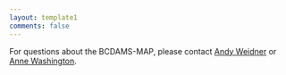 ```yaml
---
layout: template1
comments: false
---
```


<div class="jumbotron">
  <p>For questions about the BCDAMS-MAP, please contact <a href="https://apps.lib.uh.edu/staff/members/profile/ajweidner">Andy Weidner</a> or <a href="https://apps.lib.uh.edu/staff/members/profile/awashington">Anne Washington</a>.</p>
</div>

<!-- Use this form to contact the Bayou City DAMS implementation team.<br/>

<div class="panel panel-default shadow1">
      <div class="panel-heading">
        <h4 class="text-primary">Contact</h4>
      </div>
      <div class="panel-body">
            <form id="contactform" method="POST">
                  <div class="form-group">
                        <label for="name" class="control-label">Your name</label>
                        <input id="name" type="text" name="name" class="form-control">
                  </div>
                  <div class="form-group">
                        <label for="email" class="control-label">Your email</label>
                        <input id="email" type="email" name="_replyto" class="form-control">
                  </div>
                  <div class="form-group">
                        <label for="msg" class="control-label">Your message</label>
                        <textarea id="msg" name="message" class="form-control"></textarea>
                  </div>

                  <input type="text" name="_gotcha" style="display:none" />
                  <input type="submit" value="SEND" class="btn btn-primary">
            </form>
      </div>
</div>

<script>
    var contactform =  document.getElementById('contactform');
    contactform.setAttribute('action', '//formspree.io/' + 'metaweidner' + '@' + 'gmail' + '.' + 'com');
</script> -->
